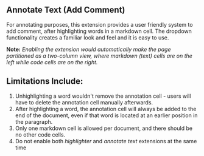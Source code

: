 
Annotate Text (Add Comment)
--------------------------

For annotating purposes, this extension provides a user friendly system to add comment, after highlighting words in a markdown cell. The dropdown functionality creates a familiar look and feel and it is easy to use. 

**Note:** *Enabling the extension would automatically make the page partitioned as a two-column view, where markdown (text) cells are on the left while code cells are on the right.*

Limitations Include: 
-------------------

1. Unhighlighting a word wouldn't remove the annotation cell - users will have to delete the annotation cell manually afterwards.
2. After highlighting a word, the annotation cell will always be added to the end of the document, even if that word is located at an earlier position in the paragraph.
3. Only one markdown cell is allowed per document, and there should be no other code cells.
4. Do not enable both *highlighter* and *annotate text* extensions at the same time
